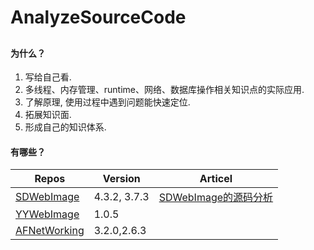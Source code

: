 # AnalyzeSourceCode
##



#### 为什么？

1. 写给自己看.
2. 多线程、内存管理、runtime、网络、数据库操作相关知识点的实际应用.
3. 了解原理, 使用过程中遇到问题能快速定位.
4. 拓展知识面.
5. 形成自己的知识体系.



#### 有哪些？

| Repos                                                        | Version      | Articel                                                      |
| ------------------------------------------------------------ | ------------ | ------------------------------------------------------------ |
| [SDWebImage](https://github.com/rs/SDWebImage)               | 4.3.2, 3.7.3 | [SDWebImage的源码分析](https://github.com/airspuer/AnalyzeSourceCode/blob/master/Contents/SDWebImage/SDWebImage---%E6%BA%90%E4%BB%A3%E7%A0%81%E5%88%86%E6%9E%90.md) |
| [YYWebImage](https://github.com/ibireme/YYWebImage)          | 1.0.5        |                                                              |
| [AFNetWorking](https://github.com/AFNetworking/AFNetworking) | 3.2.0,2.6.3  |                                                              |



